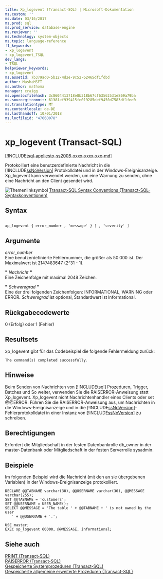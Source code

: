```yaml
---
title: Xp_logevent (Transact-SQL) | Microsoft-Dokumentation
ms.custom: ''
ms.date: 03/16/2017
ms.prod: sql
ms.prod_service: database-engine
ms.reviewer: ''
ms.technology: system-objects
ms.topic: language-reference
f1_keywords:
- xp_logevent
- xp_logevent_TSQL
dev_langs:
- TSQL
helpviewer_keywords:
- xp_logevent
ms.assetid: 7b379ad0-5b12-4d2e-9c52-62465df1fdbd
author: MashaMSFT
ms.author: mathoma
manager: craigg
ms.openlocfilehash: 3c8604413718e8b318b67cf63562531e869a79ba
ms.sourcegitcommit: 61381ef939415fe019285def9450d7583df1fed0
ms.translationtype: MT
ms.contentlocale: de-DE
ms.lasthandoff: 10/01/2018
ms.locfileid: "47660078"
---
```

# <a name="xplogevent-transact-sql"></a>xp_logevent (Transact-SQL)
[!INCLUDE[tsql-appliesto-ss2008-xxxx-xxxx-xxx-md](../../includes/tsql-appliesto-ss2008-xxxx-xxxx-xxx-md.md)]

  Protokolliert eine benutzerdefinierte Nachricht in die [!INCLUDE[ssNoVersion](../../includes/ssnoversion-md.md)] Protokolldatei und in der Windows-Ereignisanzeige. Xp_logevent kann verwendet werden, um eine Warnung zu senden, ohne eine Nachricht an den Client gesendet wird.  
  
 ![Themenlinksymbol](../../database-engine/configure-windows/media/topic-link.gif "Topic link icon") [Transact-SQL Syntax Conventions (Transact-SQL-Syntaxkonventionen)](../../t-sql/language-elements/transact-sql-syntax-conventions-transact-sql.md)  
  
## <a name="syntax"></a>Syntax  
  
```  
  
xp_logevent { error_number , 'message' } [ , 'severity' ]  
```  
  
## <a name="arguments"></a>Argumente  
 *error_number*  
 Eine benutzerdefinierte Fehlernummer, die größer als 50.000 ist. Der Maximalwert ist 2147483647 (2^31 - 1).  
  
 **"** *Nachricht* **"**  
 Eine Zeichenfolge mit maximal 2048 Zeichen.  
  
 **"** *Schweregrad* **"**  
 Eine der drei folgenden Zeichenfolgen: INFORMATIONAL, WARNING oder ERROR. *Schweregrad* ist optional, Standardwert ist Informational.  
  
## <a name="return-code-values"></a>Rückgabecodewerte  
 0 (Erfolg) oder 1 (Fehler)  
  
## <a name="result-sets"></a>Resultsets  
 xp_logevent gibt für das Codebeispiel die folgende Fehlermeldung zurück:  
  
 `The command(s) completed successfully.`  
  
## <a name="remarks"></a>Hinweise  
 Beim Senden von Nachrichten von [!INCLUDE[tsql](../../includes/tsql-md.md)] Prozeduren, Trigger, Batches und So weiter, verwenden Sie die RAISERROR-Anweisung statt Xp_logevent. Xp_logevent nicht Nachrichtenhandler eines Clients oder set @@ERROR. Führen Sie die RAISERROR-Anweisung aus, um Nachrichten in die Windows-Ereignisanzeige und in die [!INCLUDE[ssNoVersion](../../includes/ssnoversion-md.md)]-Fehlerprotokolldatei in einer Instanz von [!INCLUDE[ssNoVersion](../../includes/ssnoversion-md.md)] zu schreiben.  
  
## <a name="permissions"></a>Berechtigungen  
 Erfordert die Mitgliedschaft in der festen Datenbankrolle db_owner in der master-Datenbank oder Mitgliedschaft in der festen Serverrolle sysadmin.  
  
## <a name="examples"></a>Beispiele  
 Im folgenden Beispiel wird die Nachricht (mit den an sie übergebenen Variablen) in der Windows-Ereignisanzeige protokolliert.  
  
```  
DECLARE @@TABNAME varchar(30), @@USERNAME varchar(30), @@MESSAGE varchar(255);  
SET @@TABNAME = 'customers';  
SET @@USERNAME = USER_NAME();  
SELECT @@MESSAGE = 'The table ' + @@TABNAME + ' is not owned by the user   
   ' + @@USERNAME + '.';  
  
USE master;  
EXEC xp_logevent 60000, @@MESSAGE, informational;  
```  
  
## <a name="see-also"></a>Siehe auch  
 [PRINT &#40;Transact-SQL&#41;](../../t-sql/language-elements/print-transact-sql.md)   
 [RAISERROR &#40;Transact-SQL&#41;](../../t-sql/language-elements/raiserror-transact-sql.md)   
 [Gespeicherte Systemprozeduren &#40;Transact-SQL&#41;](../../relational-databases/system-stored-procedures/system-stored-procedures-transact-sql.md)   
 [Gespeicherte allgemeine erweiterte Prozeduren &#40;Transact-SQL&#41;](../../relational-databases/system-stored-procedures/general-extended-stored-procedures-transact-sql.md)  
  
  
